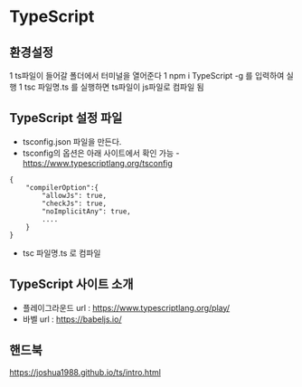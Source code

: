 # TypeScript

## 환경설정
1 ts파일이 들어갈 폴더에서 터미널을 열어준다
1 npm i TypeScript -g 를 입력하여 실행
1 tsc 파일명.ts 를 실행하면 ts파일이 js파일로 컴파일 됨

## TypeScript 설정 파일
- tsconfig.json 파일을 만든다.
- tsconfig의 옵션은 아래 사이트에서 확인 가능
    -https://www.typescriptlang.org/tsconfig
```
{
    "compilerOption":{
        "allowJs": true,
        "checkJs": true,
        "noImplicitAny": true,
        ....
    }
}
```
- tsc 파일명.ts 로 컴파일

## TypeScript 사이트 소개
- 플레이그라운드 url : https://www.typescriptlang.org/play/
- 바벨  url : https://babeljs.io/

## 핸드북
https://joshua1988.github.io/ts/intro.html